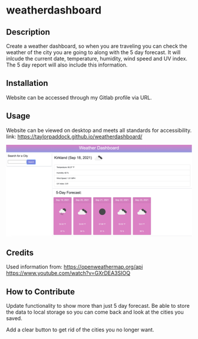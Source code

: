 # weatherdashboard

## Description

Create a weather dashboard, so when you are traveling you can check the weather of the city you are going to along with the 5 day forecast. It will inlcude the current date, temperature, humidity, wind speed and UV index. The 5 day report will also include this information.

## Installation

Website can be accessed through my Gitlab profile via URL.

## Usage

Website can be viewed on desktop and meets all standards for accessibility.
link: https://taylorpaddock.github.io/weatherdashboard/

![website screenshot](./assets/images/weather-dashboard-screenshot.png)

## Credits

Used information from:
https://openweathermap.org/api
https://www.youtube.com/watch?v=GXrDEA3SIOQ

## How to Contribute

Update functionality to show more than just 5 day forecast. Be able to store the data to local storage so you can come back and look at the cities you saved.

Add a clear button to get rid of the cities you no longer want.